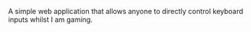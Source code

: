 A simple web application that allows anyone to directly control keyboard inputs whilst I am gaming.
